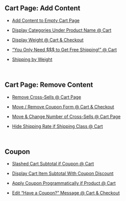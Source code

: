 ## Cart Page: Add Content


* [Add Content to Empty Cart Page](https://businessbloomer.com/woocommerce-add-content-empty-cart-page/)

* [Display Categories Under Product Name @ Cart](https://businessbloomer.com/woocommerce-display-categories-product-name-cart/)

* [Display Weight @ Cart & Checkout](https://businessbloomer.com/woocommerce-display-weight-cart-checkout/)

* [“You Only Need $$$ to Get Free Shipping!” @ Cart](https://businessbloomer.com/woocommerce-add-need-spend-x-get-free-shipping-cart-page/)

* [Shipping by Weight](https://www.businessbloomer.com/woocommerce-shipping-weight-without-plugin/)


<br/>

## Cart Page: Remove Content

* [Remove Cross-Sells @ Cart Page](https://businessbloomer.com/woocommerce-remove-cross-sells-cart-page/)

* [Move / Remove Coupon Form @ Cart & Checkout](https://businessbloomer.com/woocommerce-move-remove-coupon-form-cart-checkout/)

* [Move & Change Number of Cross-Sells @ Cart Page](https://businessbloomer.com/woocommerce-move-change-number-cross-sells-cart-page/)

* [Hide Shipping Rate if Shipping Class @ Cart](https://www.businessbloomer.com/woocommerce-disable-free-shipping-if-cart-has-shipping-class/)

<br/>

## Coupon
* [Slashed Cart Subtotal if Coupon @ Cart](https://www.businessbloomer.com/woocommerce-slashed-cart-subtotal-coupon-cart/)

* [Display Cart Item Subtotal With Coupon Discount](https://www.businessbloomer.com/woocommerce-display-cart-item-subtotal-coupon-discount/)

* [Apply Coupon Programmatically if Product @ Cart](https://www.businessbloomer.com/woocommerce-apply-coupon-programmatically-product-cart/)

* [Edit “Have a Coupon?” Message @ Cart & Checkout](https://www.businessbloomer.com/woocommerce-change-coupon-code-message-cart-checkout/)
